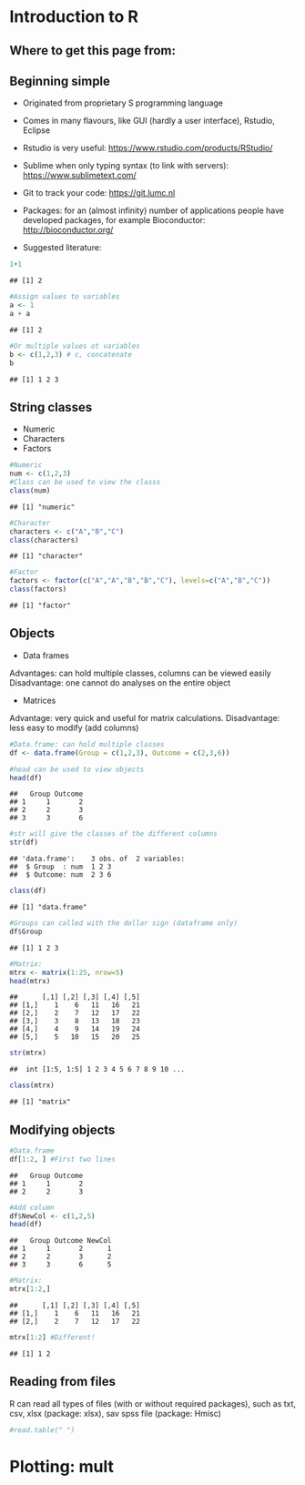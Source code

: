 Introduction to R
================

Where to get this page from:
----------------------------

Beginning simple
----------------

-   Originated from proprietary S programming language

-   Comes in many flavours, like GUI (hardly a user interface), Rstudio, Eclipse

-   Rstudio is very useful: <https://www.rstudio.com/products/RStudio/>

-   Sublime when only typing syntax (to link with servers): <https://www.sublimetext.com/>

-   Git to track your code: <https://git.lumc.nl>

-   Packages: for an (almost infinity) number of applications people have developed packages, for example Bioconductor: <http://bioconductor.org/>

-   Suggested literature:

``` r
1+1
```

    ## [1] 2

``` r
#Assign values to variables
a <- 1
a + a
```

    ## [1] 2

``` r
#Or multiple values ot variables
b <- c(1,2,3) # c, concatenate
b
```

    ## [1] 1 2 3

String classes
--------------

-   Numeric
-   Characters
-   Factors

``` r
#Numeric
num <- c(1,2,3)
#Class can be used to view the classs
class(num)
```

    ## [1] "numeric"

``` r
#Character
characters <- c("A","B","C")
class(characters)
```

    ## [1] "character"

``` r
#Factor
factors <- factor(c("A","A","B","B","C"), levels=c("A","B","C"))
class(factors)
```

    ## [1] "factor"

Objects
-------

-   Data frames

Advantages: can hold multiple classes, columns can be viewed easily Disadvantage: one cannot do analyses on the entire object

-   Matrices

Advantage: very quick and useful for matrix calculations. Disadvantage: less easy to modify (add columns)

``` r
#Data.frame: can hold multiple classes
df <- data.frame(Group = c(1,2,3), Outcome = c(2,3,6))

#head can be used to view objects
head(df)
```

    ##   Group Outcome
    ## 1     1       2
    ## 2     2       3
    ## 3     3       6

``` r
#str will give the classes of the different columns
str(df)
```

    ## 'data.frame':    3 obs. of  2 variables:
    ##  $ Group  : num  1 2 3
    ##  $ Outcome: num  2 3 6

``` r
class(df)
```

    ## [1] "data.frame"

``` r
#Groups can called with the dollar sign (dataframe only)
df$Group
```

    ## [1] 1 2 3

``` r
#Matrix:
mtrx <- matrix(1:25, nrow=5)
head(mtrx)
```

    ##      [,1] [,2] [,3] [,4] [,5]
    ## [1,]    1    6   11   16   21
    ## [2,]    2    7   12   17   22
    ## [3,]    3    8   13   18   23
    ## [4,]    4    9   14   19   24
    ## [5,]    5   10   15   20   25

``` r
str(mtrx)
```

    ##  int [1:5, 1:5] 1 2 3 4 5 6 7 8 9 10 ...

``` r
class(mtrx)
```

    ## [1] "matrix"

Modifying objects
-----------------

``` r
#Data.frame
df[1:2, ] #First two lines
```

    ##   Group Outcome
    ## 1     1       2
    ## 2     2       3

``` r
#Add column
df$NewCol <- c(1,2,5)
head(df)
```

    ##   Group Outcome NewCol
    ## 1     1       2      1
    ## 2     2       3      2
    ## 3     3       6      5

``` r
#Matrix:
mtrx[1:2,]
```

    ##      [,1] [,2] [,3] [,4] [,5]
    ## [1,]    1    6   11   16   21
    ## [2,]    2    7   12   17   22

``` r
mtrx[1:2] #Different!
```

    ## [1] 1 2

Reading from files
------------------

R can read all types of files (with or without required packages), such as txt, csv, xlsx (package: xlsx), sav spss file (package: Hmisc)

``` r
#read.table(" ")
```

Plotting: mult
==============
